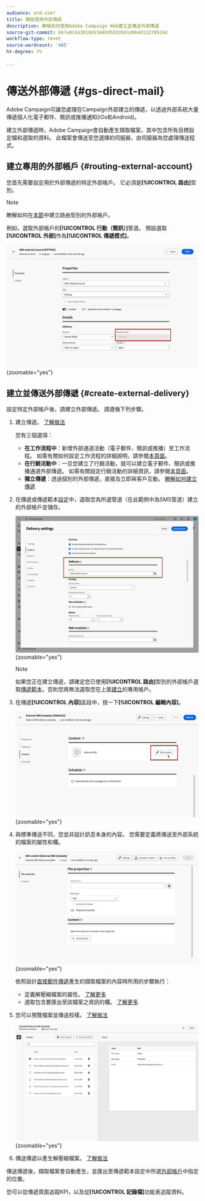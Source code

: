 ```yaml
---
audience: end-user
title: 開始使用外部傳遞
description: 瞭解如何使用Adobe Campaign Web建立並傳送外部傳遞
source-git-commit: bb7e014a381801566b95839581d0b4d13278524d
workflow-type: tm+mt
source-wordcount: '465'
ht-degree: 7%

---
```


# 傳送外部傳遞 {#gs-direct-mail}

Adobe Campaign可讓您處理在Campaign外部建立的傳遞，以透過外部系統大量傳遞個人化電子郵件、簡訊或推播通知(iOs和Android)。

<!--The supported channels are Email, Mobile (SMS), and Push (iOs and Android).-->

建立外部傳遞時，Adobe Campaign會自動產生擷取檔案，其中包含所有目標設定檔和選取的資料。 此檔案會傳送至您選擇的伺服器，由伺服器為您處理傳送程式。

## 建立專用的外部帳戶 {#routing-external-account}

您首先需要設定用於外部傳遞的特定外部帳戶。 它必須是&#x200B;**[!UICONTROL 路由]**&#x200B;型別。

>[!NOTE]
>
>瞭解如何在[本節](../administration/external-account.md#routing)中建立路由型別的外部帳戶。

例如，選取外部帳戶的&#x200B;**[!UICONTROL 行動（簡訊）]**&#x200B;管道。 預設選取&#x200B;**[!UICONTROL 外部]**&#x200B;作為&#x200B;**[!UICONTROL 傳遞模式]**。

![](../administration/assets/external-account-delivery-mode.png){zoomable="yes"}

## 建立並傳送外部傳遞 {#create-external-delivery}

設定特定外部帳戶後，請建立外部傳遞。 請遵循下列步驟。

1. 建立傳遞。 [了解做法](create-deliveries.md)

   您有三個選項：

   * **在工作流程中**：新增外部通道活動（電子郵件、簡訊或推播）至工作流程。 如需有關如何設定工作流程的詳細說明，請參閱[本頁面](../workflows/gs-workflow-creation.md)。
   * **在行銷活動中**：一旦您建立了行銷活動，就可以建立電子郵件、簡訊或推播通道外部傳遞。 如需有關設定行銷活動的詳細資訊，請參閱[本頁面](../campaigns/gs-campaigns.md)。
   * **獨立傳遞**：透過個別的外部傳遞，直接及立即與客戶互動。 [瞭解如何建立傳遞](../msg/gs-deliveries.md)

1. 在傳遞或傳遞範本[設定](../advanced-settings/delivery-settings.md)中，選取您為所選管道（在此範例中為SMS管道）建立的外部帳戶並儲存。

   ![](assets/external-delivery-routing.png){zoomable="yes"}

   >[!NOTE]
   >
   >如果您正在建立傳遞，請確定您已使用&#x200B;**[!UICONTROL 路由]**&#x200B;型別的外部帳戶選取[傳遞範本](delivery-template.md)，否則您將無法選取您在上面[建立](#routing-external-account)的專用帳戶。

1. 在傳遞&#x200B;**[!UICONTROL 內容]**&#x200B;區段中，按一下&#x200B;**[!UICONTROL 編輯內容]**。

   ![](assets/external-delivery-edit-content.png){zoomable="yes"}

1. 與標準傳送不同，您並非設計訊息本身的內容。 您需要定義將傳送至外部系統的檔案的屬性和欄。

   ![](assets/external-delivery-file-properties.png){zoomable="yes"}

   依照設計[直接郵件傳遞](../direct-mail/content-direct-mail.md)產生的擷取檔案的內容時所用的步驟執行：

   * 定義解壓縮檔案的屬性。 [了解更多](../direct-mail/content-direct-mail.md#properties)
   * 選取包含要匯出至該檔案之資訊的欄。 [了解更多](../direct-mail/content-direct-mail.md#content)

1. 您可以預覽檔案並傳送校樣<!--not in UI right now - to check-->。 [了解做法](../direct-mail/send-direct-mail.md#preview-dm)

   ![](assets/external-delivery-simulate.png){zoomable="yes"}

1. 傳送傳遞以產生解壓縮檔案。 [了解做法](../direct-mail/send-direct-mail.md#send-dm)

傳送傳遞後，擷取檔案會自動產生，並匯出至傳遞範本設定中所選[外部帳戶](../administration/external-account.md#create-ext-account)中指定的位置。

您可以從傳遞頁面追蹤KPI，以及從&#x200B;**[!UICONTROL 記錄檔]**&#x200B;功能表追蹤資料。